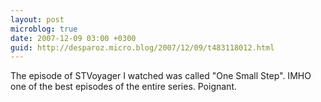 ```yaml
---
layout: post
microblog: true
date: 2007-12-09 03:00 +0300
guid: http://desparoz.micro.blog/2007/12/09/t483118012.html
---
```

The episode of STVoyager I watched was called "One Small Step".  IMHO one of the best episodes of the entire series.  Poignant.

